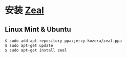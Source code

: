 # 安装 [Zeal](http://zealdocs.org)

## Linux Mint & Ubuntu

```bash
$ sudo add-apt-repository ppa:jerzy-kozera/zeal-ppa
$ sudo apt-get update
$ sudo apt-get install zeal
```
